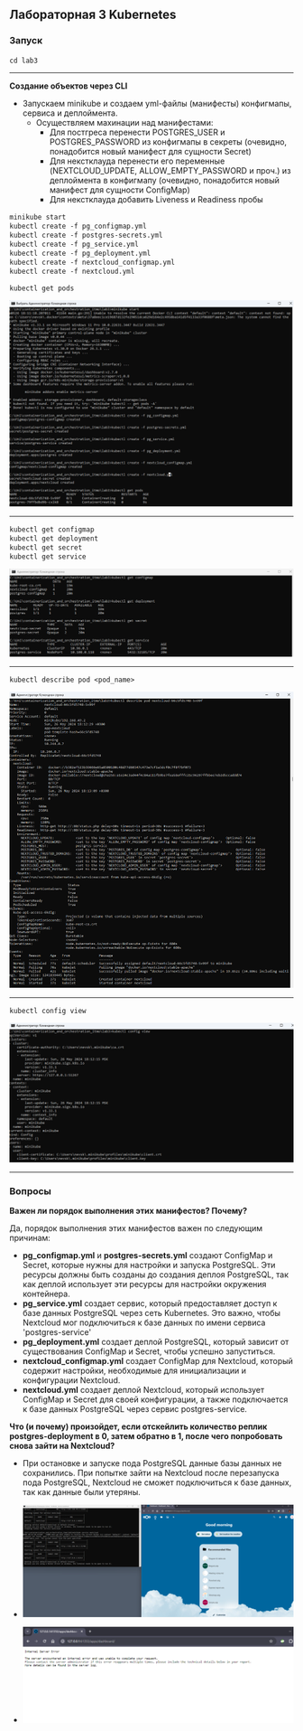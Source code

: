 ## Лабораторная 3 Kubernetes

### Запуск
```commandline
cd lab3
```
___
**Создание объектов через CLI**
- Запускаем minikube и создаем yml-файлы (манифесты) конфигмапы, сервиса и деплоймента.
  - Осуществляем махинации над манифестами:
      - Для постгреса перенести POSTGRES_USER и POSTGRES_PASSWORD из конфигмапы в секреты (очевидно, понадобится новый манифест для сущности Secret)
      - Для некстклауда перенести его переменные (NEXTCLOUD_UPDATE, ALLOW_EMPTY_PASSWORD и проч.) из деплоймента в конфигмапу (очевидно, понадобится новый манифест для сущности ConfigMap)
      - Для некстклауда добавить Liveness и Readiness пробы
```commandline
minikube start
kubectl create -f pg_configmap.yml
kubectl create -f postgres-secrets.yml
kubectl create -f pg_service.yml
kubectl create -f pg_deployment.yml
kubectl create -f nextcloud_configmap.yml
kubectl create -f nextcloud.yml
```

```commandline
kubectl get pods
```
![image](https://github.com/AndreyPriv/containerization_and_orchestration_itmo/blob/main/lab3/docs/1.png)
___
```commandline
kubectl get configmap
kubectl get deployment
kubectl get secret
kubectl get service
```
![image](https://github.com/AndreyPriv/containerization_and_orchestration_itmo/blob/main/lab3/docs/4.png)
___
```commandline
kubectl describe pod <pod_name>
```

![image](https://github.com/AndreyPriv/containerization_and_orchestration_itmo/blob/main/lab3/docs/2.png)

___
```commandline
kubectl config view
```
![image](https://github.com/AndreyPriv/containerization_and_orchestration_itmo/blob/main/lab3/docs/3.png)
___

### Вопросы
**Bажен ли порядок выполнения этих манифестов? Почему?**

Да, порядок выполнения этих манифестов важен по следующим причинам:
- **pg_configmap.yml** и **postgres-secrets.yml** создают ConfigMap и Secret, которые нужны для настройки и запуска PostgreSQL. Эти ресурсы должны быть созданы до создания деплоя PostgreSQL, так как деплой использует эти ресурсы для настройки окружения контейнера.
- **pg_service.yml** создает сервис, который предоставляет доступ к базе данных PostgreSQL через сеть Kubernetes. Это важно, чтобы Nextcloud мог подключиться к базе данных по имени сервиса 'postgres-service'
- **pg_deployment.yml** создает деплой PostgreSQL, который зависит от существования ConfigMap и Secret, чтобы успешно запуститься.
- **nextcloud_configmap.yml** создает ConfigMap для Nextcloud, который содержит настройки, необходимые для инициализации и конфигурации Nextcloud.
- **nextcloud.yml** создает деплой Nextcloud, который использует ConfigMap и Secret для своей конфигурации, а также подключается к базе данных PostgreSQL через сервис postgres-service.



**Что (и почему) произойдет, если отскейлить количество реплик postgres-deployment в 0, затем обратно в 1, после чего попробовать снова зайти на Nextcloud?**
- При остановке и запуске пода PostgreSQL данные базы данных не сохранились. При попытке зайти на Nextcloud после перезапуска пода PostgreSQL, Nextcloud не сможет подключиться к базе данных, так как данные были утеряны.

- ![image](https://github.com/AndreyPriv/containerization_and_orchestration_itmo/blob/main/lab3/docs/5.png)
- ![image](https://github.com/AndreyPriv/containerization_and_orchestration_itmo/blob/main/lab3/docs/6.png)
